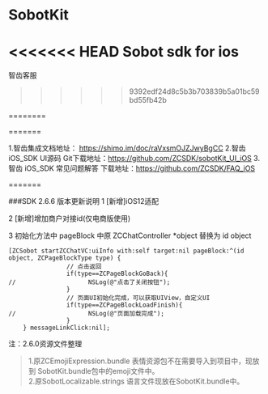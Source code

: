 # SobotKit
<<<<<<< HEAD
Sobot sdk for ios 
========
智齿客服
>>>>>> 9392edf24d8c5b3b703839b5a01bc59bd55fb42b

========

=======

1.智齿集成文档地址： https://shimo.im/doc/raVxsmOJZJwyBgCC
2.智齿 iOS_SDK UI源码 Git下载地址：https://github.com/ZCSDK/sobotKit_UI_iOS
3.智齿 iOS_SDK 常见问题解答 下载地址：https://github.com/ZCSDK/FAQ_iOS      
 
=======


###SDK 2.6.6 版本更新说明
1 [新增]iOS12适配
  
2 [新增]增加商户对接id(仅电商版使用)

3 初始化方法中 pageBlock 中原 ZCChatController *object 替换为 id object 

```
[ZCSobot startZCChatVC:uiInfo with:self target:nil pageBlock:^(id object, ZCPageBlockType type) {
                // 点击返回
                if(type==ZCPageBlockGoBack){
//                    NSLog(@"点击了关闭按钮");
                }
                // 页面UI初始化完成，可以获取UIView，自定义UI
                if(type==ZCPageBlockLoadFinish){
//                    NSLog(@"页面加载完成");
                }
    } messageLinkClick:nil];
```

注：2.6.0资源文件整理
> 1.原ZCEmojiExpression.bundle 表情资源包不在需要导入到项目中，现放到 SobotKit.bundle包中的emoji文件中。   
> 2.原SobotLocalizable.strings 语言文件现放在SobotKit.bundle中。  



